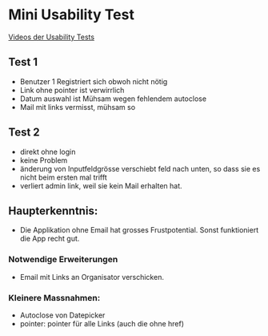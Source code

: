 # Mini Usability Test

[Videos der Usability Tests](https://www.dropbox.com/s/xrr2xz6pg7asehy/Usabililty%20Test%20CAS%20FEE.mp4?dl=0)

## Test 1

* Benutzer 1 Registriert sich obwoh 
nicht nötig
* Link ohne pointer ist verwirrlich
* Datum auswahl ist Mühsam wegen fehlendem autoclose
* Mail mit links vermisst, mühsam so


## Test 2

* direkt ohne login
* keine Problem
* änderung von Inputfeldgrösse verschiebt feld nach unten, so dass sie es nicht beim ersten mal trifft
* verliert admin link, weil sie kein Mail erhalten hat.

## Haupterkenntnis:

* Die Applikation ohne Email hat grosses Frustpotential. Sonst funktioniert die App recht gut.

### Notwendige Erweiterungen

* Email mit Links an Organisator verschicken.

### Kleinere Massnahmen:

* Autoclose von Datepicker
* pointer: pointer für alle Links (auch die ohne href)